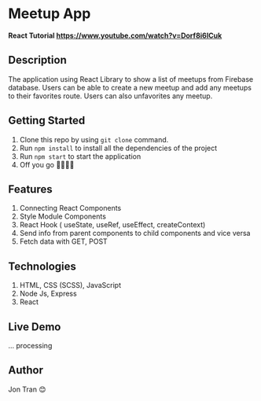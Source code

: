 # Meetup App

**React Tutorial https://www.youtube.com/watch?v=Dorf8i6lCuk**

## Description
The application using React Library to show a list of meetups from Firebase database. Users can be able to create a new meetup and add any meetups to their favorites route. Users can also unfavorites any meetup.

## Getting Started
1. Clone this repo by using `git clone` command.
2. Run `npm install` to install all the dependencies of the project
3. Run `npm start` to start the application
4. Off you go 🏃🏾‍♀️💨

## Features
1. Connecting React Components
2. Style Module Components
3. React Hook ( useState, useRef, useEffect, createContext)
4. Send info from parent components to child components and vice versa
5. Fetch data with GET, POST


## Technologies
1. HTML, CSS (SCSS), JavaScript
2. Node Js, Express
3. React

## Live Demo
... processing

## Author
Jon Tran 😊
